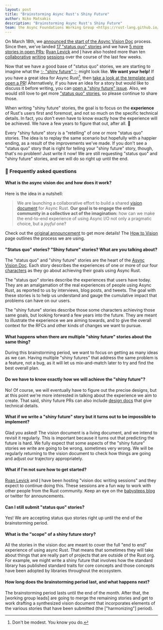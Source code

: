 ```yaml
---
layout: post
title: "Brainstorming Async Rust's Shiny Future"
author: Niko Matsakis
description: "Brainstorming Async Rust's Shiny Future"
team: the Async Foundations Working Group <https://rust-lang.github.io/wg-async-foundations/>
---
```


On March 18th, we [announced the start of the Async Vision Doc][announce] process. Since then, we've landed [17 "status quo" stories][sq] and we have [5 more stories in open PRs][prs]; [Ryan Levick] and [I] have also hosted more than ten [collaborative][] [writing][] [sessions][] over the course of the last few weeks.

[collaborative]: https://smallcultfollowing.com/babysteps/blog/2021/03/22/async-vision-doc-writing-sessions/
[writing]: https://smallcultfollowing.com/babysteps/blog/2021/03/25/async-vision-doc-writing-sessions-ii/
[sessions]: https://smallcultfollowing.com/babysteps/blog/2021/03/29/async-vision-doc-writing-sessions-iii/

Now that we have a good base of "status quo" stories, we are starting to imagine what the [✨ "shiny future" ✨][sf] might look like. **We want your help!** If you have a great idea for Async Rust[^youknow], then [take a look at the template and open a PR][template]! Alternatively, if you have an idea for a story but would like to discuss it before writing, you can [open a "shiny future" issue][open]. Also, we would still love to get more ["status quo" stories][sq], so please continue to share those.

[^youknow]: Don't be modest. You know you do.

When writing "shiny future" stories, the goal is to focus on the **experience** of Rust's users first and foremost, and not so much on the specific technical details. In fact, you don't even have to know exactly how the experience will be achieved. We have a few years to figure that out, after all. 🚀

Every "shiny future" story is a "retelling" of one or more "status quo" stories. The idea is to replay the same scenario but hopefully with a happier ending, as a result of the improvements we've made. If you don't see a "status quo" story that is right for telling your "shiny future" story, though, that's no problem! Just write it now! We are still requesting "status quo" and "shiny future" stories, and we will do so right up until the end. 

### 🤔 Frequently asked questions

#### What is the async vision doc and how does it work?

Here is the idea in a nutshell:

> We are launching a collaborative effort to build a shared [vision document][vd] for Async Rust. **Our goal is to engage the entire community in a collective act of the imagination:** how can we make the end-to-end experience of using Async I/O not only a pragmatic choice, but a _joyful_ one?

Check out the [original announcement][announce] to get more details! The [How to Vision] page outlines the process we are using.

#### "Status quo" stories? "Shiny future" stories? What are you talking about?

The "status quo" and "shiny future" stories are the heart of the [Async Vision Doc][vd]. Each story describes the experiences of one or more of our four [characters] as they go about achieving their goals using Async Rust. 

The "status quo" stories describe the experiences that users have today. They are an amalgamation of the real experiences of people using Async Rust, as reported to us by interviews, blog posts, and tweets. The goal with these stories is to help us understand and gauge the cumulative impact that problems can have on our users.

The "shiny future" stories describe those some characters achieving those same goals, but looking forward a few years into the future. They are meant to illustrate the experience we are aiming towards, and to give the overall context for the RFCs and other kinds of changes we want to pursue.

#### What happens when there are multiple "shiny future" stories about the same thing?

During this brainstorming period, we want to focus on getting as many ideas as we can. Having multiple "shiny futures" that address the same problem is a feature, not a bug, as it will let us mix-and-match later to try and find the best overall plan.

#### Do we have to know exactly how we will achieve the "shiny future"?

No! Of course, we will eventually have to figure out the precise designs, but at this point we're more interested in talking about the experience we aim to create. That said, shiny future PRs can also include [design docs] that give technical details.

#### What if we write a "shiny future" story but it turns out to be impossible to implement?

Glad you asked! The vision document is a living document, and we intend to revisit it regularly. This is important because it turns out that predicting the future is hard. We fully expect that some aspects of the "shiny future" stories we write are going to be wrong, sometimes very wrong. We will be regularly returning to the vision document to check how things are going and adjust our trajectory appropriately.

#### What if I'm not sure how to get started?

[Ryan Levick] and [I] have been hosting "vision doc writing sessions" and they expect to continue doing this. These sessions are a fun way to work with other people from the Rust community. Keep an eye on the [babysteps blog] or twitter for announcements.

#### Can I still submit "status quo" stories?

Yes! We are accepting status quo stories right up until the end of the brainstorming period.

#### What is the "scope" of a shiny future story?

All the stories in the vision doc are meant to cover the full "end to end" experience of using async Rust. That means that sometimes they will take about things that are really part of projects that are outside of the Rust org. For example, we might write a shiny future that involves how the standard library has published standard traits for core concepts and those concepts have been adopted by libraries throughout the ecosystem.

#### How long does the brainstorming period last, and what happens next?

The brainstorming period lasts until the end of the month. After that, the [working group leads] are going to merge the remaining stories and get to work drafting a synthesized vision document that incorporates elements of the various stories that have been submitted (the ["harmonizing"] period).


[vd]: https://rust-lang.github.io/wg-async-foundations/vision.html#-the-vision
[sq]: https://rust-lang.github.io/wg-async-foundations/vision/status_quo.html
[sf]: https://rust-lang.github.io/wg-async-foundations/vision/shiny_future.html
[sq]: https://rust-lang.github.io/wg-async-foundations/vision/status_quo.html
[prs]: https://github.com/rust-lang/wg-async-foundations/pulls
[announce]: https://blog.rust-lang.org/2021/03/18/async-vision-doc.html
[bp]: https://rust-lang.github.io/wg-async-foundations/vision/how_to_vision.html#brainstorming
[template]: https://rust-lang.github.io/wg-async-foundations/vision/shiny_future/template.html
[open]: https://github.com/rust-lang/wg-async-foundations/issues/new/choose
[ws]: https://smallcultfollowing.com/babysteps/blog/2021/03/29/async-vision-doc-writing-sessions-iii/
[design docs]: https://rust-lang.github.io/wg-async-foundations/design_docs.html
[I]: https://twitter.com/nikomatsakis/
[Ryan Levick]: https://twitter.com/ryan_levick/
[How to Vision]: https://rust-lang.github.io/wg-async-foundations/vision/how_to_vision.html
[babysteps blog]: https://smallcultfollowing.com/babysteps/
[characters]: https://rust-lang.github.io/wg-async-foundations/vision/characters.html
[cok]: https://en.wikipedia.org/wiki/Curse_of_knowledge